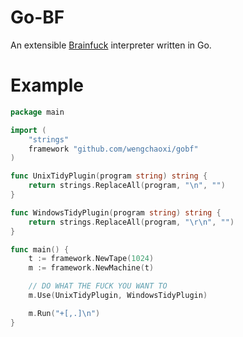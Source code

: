# Go-BF

An extensible [Brainfuck](https://en.wikipedia.org/wiki/Brainfuck) interpreter written in Go.

# Example

```go
package main

import (
	"strings"
	framework "github.com/wengchaoxi/gobf"
)

func UnixTidyPlugin(program string) string {
	return strings.ReplaceAll(program, "\n", "")
}

func WindowsTidyPlugin(program string) string {
	return strings.ReplaceAll(program, "\r\n", "")
}

func main() {
	t := framework.NewTape(1024)
	m := framework.NewMachine(t)

	// DO WHAT THE FUCK YOU WANT TO
	m.Use(UnixTidyPlugin, WindowsTidyPlugin)

	m.Run("+[,.]\n")
}
```
